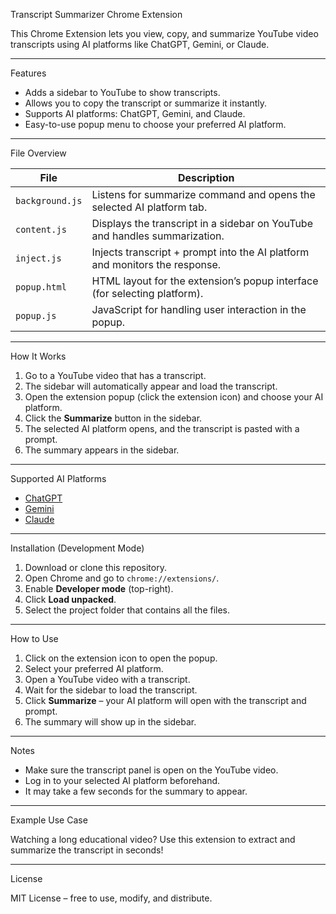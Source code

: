 Transcript Summarizer Chrome Extension

This Chrome Extension lets you view, copy, and summarize YouTube video transcripts using AI platforms like ChatGPT, Gemini, or Claude.

---

Features

- Adds a sidebar to YouTube to show transcripts.
- Allows you to copy the transcript or summarize it instantly.
- Supports AI platforms: ChatGPT, Gemini, and Claude.
- Easy-to-use popup menu to choose your preferred AI platform.

---

File Overview

| File         | Description                                                                 |
|--------------|-----------------------------------------------------------------------------|
| `background.js` | Listens for summarize command and opens the selected AI platform tab.    |
| `content.js`    | Displays the transcript in a sidebar on YouTube and handles summarization.|
| `inject.js`     | Injects transcript + prompt into the AI platform and monitors the response.|
| `popup.html`    | HTML layout for the extension’s popup interface (for selecting platform). |
| `popup.js`      | JavaScript for handling user interaction in the popup.                   |

---

 How It Works

1. Go to a YouTube video that has a transcript.
2. The sidebar will automatically appear and load the transcript.
3. Open the extension popup (click the extension icon) and choose your AI platform.
4. Click the **Summarize** button in the sidebar.
5. The selected AI platform opens, and the transcript is pasted with a prompt.
6. The summary appears in the sidebar.

---

Supported AI Platforms

- [ChatGPT](https://chat.openai.com/)
- [Gemini](https://gemini.google.com/app)
- [Claude](https://claude.ai)

---

Installation (Development Mode)

1. Download or clone this repository.
2. Open Chrome and go to `chrome://extensions/`.
3. Enable **Developer mode** (top-right).
4. Click **Load unpacked**.
5. Select the project folder that contains all the files.

---

How to Use

1. Click on the extension icon to open the popup.
2. Select your preferred AI platform.
3. Open a YouTube video with a transcript.
4. Wait for the sidebar to load the transcript.
5. Click **Summarize** – your AI platform will open with the transcript and prompt.
6. The summary will show up in the sidebar.

---

Notes

- Make sure the transcript panel is open on the YouTube video.
- Log in to your selected AI platform beforehand.
- It may take a few seconds for the summary to appear.

---
Example Use Case

Watching a long educational video? Use this extension to extract and summarize the transcript in seconds!

---

License

MIT License – free to use, modify, and distribute.
